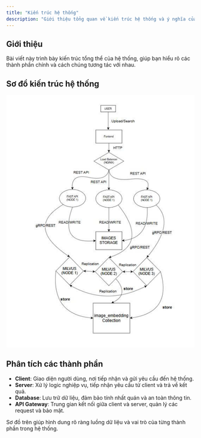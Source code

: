 ```yaml
---
title: "Kiến trúc hệ thống"
description: "Giới thiệu tổng quan về kiến trúc hệ thống và ý nghĩa của từng thành phần trong sơ đồ."
---
```


## Giới thiệu

Bài viết này trình bày kiến trúc tổng thể của hệ thống, giúp bạn hiểu rõ các thành phần chính và cách chúng tương tác với nhau.

## Sơ đồ kiến trúc hệ thống

![Sơ đồ kiến trúc hệ thống](/static/images/sơđồhệthống.jpg)

## Phân tích các thành phần

- **Client**: Giao diện người dùng, nơi tiếp nhận và gửi yêu cầu đến hệ thống.
- **Server**: Xử lý logic nghiệp vụ, tiếp nhận yêu cầu từ client và trả về kết quả.
- **Database**: Lưu trữ dữ liệu, đảm bảo tính nhất quán và an toàn thông tin.
- **API Gateway**: Trung gian kết nối giữa client và server, quản lý các request và bảo mật.

Sơ đồ trên giúp hình dung rõ ràng luồng dữ liệu và vai trò của từng thành phần trong hệ thống.